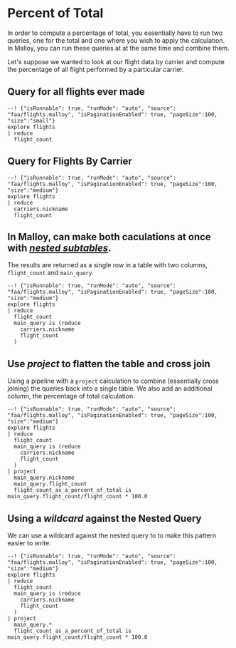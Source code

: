 # Percent of Total
In order to compute a percentage of total, you essentially have to run two queries, one for
the total and one where you wish to apply the calculation.  In Malloy, you can run these queries at
at the same time and combine them.

Let's suppose we wanted to look at our flight data by carrier and compute the percentage of all
flight performed by a particular carrier.

## Query for all flights ever made
```malloy
--! {"isRunnable": true, "runMode": "auto", "source": "faa/flights.malloy", "isPaginationEnabled": true, "pageSize":100, "size":"small"}
explore flights
| reduce
  flight_count
```

## Query for Flights By Carrier
```malloy
--! {"isRunnable": true, "runMode": "auto", "source": "faa/flights.malloy", "isPaginationEnabled": true, "pageSize":100, "size":"medium"}
explore flights
| reduce
  carriers.nickname
  flight_count
```

## In Malloy, can make both caculations at once with [*nested subtables*](nesting.md).
The results are returned as a single row in a table with two columns, `flight_count` and `main_query`.
```malloy
--! {"isRunnable": true, "runMode": "auto", "source": "faa/flights.malloy", "isPaginationEnabled": true, "pageSize":100, "size":"medium"}
explore flights
| reduce
  flight_count
  main_query is (reduce
    carriers.nickname
    flight_count
  )
```

## Use *project* to flatten the table and cross join
Using a pipeline with a `project` calculation to combine (essentially cross joining) the queries back into a single table.
We also add an additional column, the percentage of total calculation.
```malloy
--! {"isRunnable": true, "runMode": "auto", "source": "faa/flights.malloy", "isPaginationEnabled": true, "pageSize":100, "size":"medium"}
explore flights
| reduce
  flight_count
  main_query is (reduce
    carriers.nickname
    flight_count
  )
| project
  main_query.nickname
  main_query.flight_count
  flight_count_as_a_percent_of_total is main_query.flight_count/flight_count * 100.0

```

## Using a *wildcard* against the Nested Query
We can use a wildcard against the nested query to to make this pattern easier to write.
```malloy
--! {"isRunnable": true, "runMode": "auto", "source": "faa/flights.malloy", "isPaginationEnabled": true, "pageSize":100, "size":"medium"}
explore flights
| reduce
  flight_count
  main_query is (reduce
    carriers.nickname
    flight_count
  )
| project
  main_query.*
  flight_count_as_a_percent_of_total is main_query.flight_count/flight_count * 100.0

```
